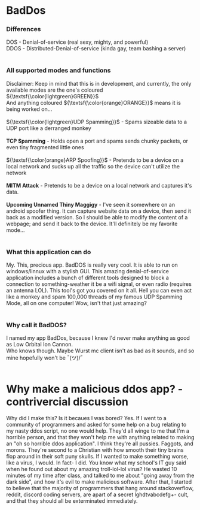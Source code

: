 # BadDos
### Differences
DOS  - Denial-of-service (real sexy, mighty, and powerful)<br>
DDOS - Distributed-Denial-of-service (kinda gay, team bashing a server)
<br><br>
### All supported modes and functions
Disclaimer: Keep in mind that this is in development, and currently, the only available modes are the one's coloured ${\textsf{\color{lightgreen}GREEN}}$<br>
And anything coloured ${\textsf{\color{orange}ORANGE}}$ means it is being worked on...<br><br>
${\textsf{\color{lightgreen}UDP Spamming}}$  -   Spams sizeable data to a UDP port like a derranged monkey<br><br>
**TCP Spamming**  -   Holds open a port and spams sends chunky packets, or even tiny fragmented little ones<br><br>
${\textsf{\color{orange}ARP Spoofing}}$  -   Pretends to be a device on a local network and sucks up all the traffic so the device can't utilize the network<br><br>
**MITM Attack**   -   Pretends to be a device on a local network and captures it's data.<br><br>
**Upcoming Unnamed Thiny Maggigy**  -  I've seen it somewhere on an android spoofer thing. It can capture website data on a device, then send it back as a modified version. So I should be able to modify the content of a webpage; and send it back to the device. It'll definitely be my favorite mode...
<br><br>
### What this application can do
My. This, precious app. BadDOS is really very cool. It is able to run on windows/linnux with a stylish GUI. This amazing denial-of-service application includes a bunch of different tools designed to block a connection to something-weather it be a wifi signal, or even radio (requires an antenna LOL). This tool's got you covered on it all. Hell you can even act like a monkey and spam 100,000 threads of my famous UDP Spamming Mode, all on one computer! Wow, isn't that just amazing?
<br><br>
### Why call it BadDOS?
I named my app BadDos, because I knew I'd never make anything as good as Low Orbital Ion Cannon.<br>
Who knows though. Maybe Wurst mc client isn't as bad as it sounds, and so mine hopefully won't be ¯\(ツ)/¯
<br><br>
# Why make a malicious ddos app? - contrivercial discussion
Why did I make this? Is it becaues I was bored? Yes.
If I went to a community of programmers and asked for some help on a bug relating to my nasty ddos script, no one would help.
They'd all winge to me that I'm a horrible person, and that they won't help me with anything related to making an "oh so horrible ddos application".
I think they're all pussies. Faggots, and morons. They're second to a Christian with how smooth their tiny brains flop around in their soft puny skulls.
If I wanted to make something worse, like a virus, I would. In fact- I did. You know what my school's IT guy said when he found out about my amazing troll-lol-lol virus?
He wasted 10 minutes of my time after class, and talked to me about "going away from the dark side", and how it's evil to make malicious software. After that, I started to believe
that the majority of programmers that hang around stackoverflow, reddit, discord coding servers, are apart of a secret lghdtvabcdefg+- cult, and that they should all be exterminated immediately.
